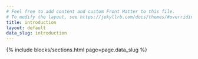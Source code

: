 ```yaml
---
# Feel free to add content and custom Front Matter to this file.
# To modify the layout, see https://jekyllrb.com/docs/themes/#overriding-theme-defaults
title: introduction
layout: default
data_slug: introduction
---
```

<div class="Introductions Introductions__container pt2">
  {% include blocks/sections.html page=page.data_slug %}
</div>
